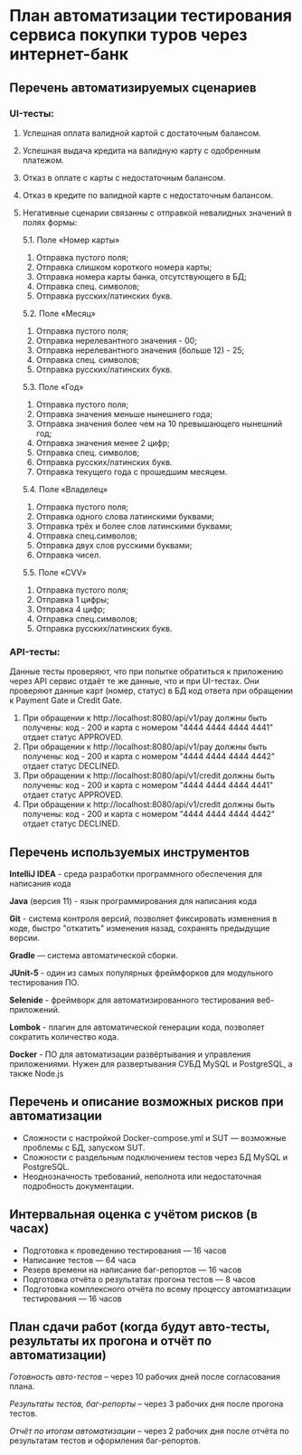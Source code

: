 # План автоматизации тестирования сервиса покупки туров через интернет-банк

## Перечень автоматизируемых сценариев

### UI-тесты:

1.	Успешная оплата валидной картой с достаточным балансом.
2.	Успешная выдача кредита на валидную карту с одобренным платежом.
3.	Отказ в оплате с карты с недостаточным балансом.
4.	Отказ в кредите по валидной карте с недостаточным балансом. 
5.	Негативные сценарии связанны с отправкой невалидных значений в полях формы:

    5.1.	Поле «Номер карты»

    1)	Отправка пустого поля;
    2)	Отправка слишком короткого номера карты;
    3)	Отправка номера карты банка, отсутствующего в БД;
    4)	Отправка спец. символов;
    5)	Отправка русских/латинских букв. 

    5.2.	Поле «Месяц»

    1)	Отправка пустого поля;
    2)	Отправка нерелевантного значения - 00;
    3)	Отправка нерелевантного значения (больше 12) - 25;
    4)	Отправка спец. символов;
    5)	Отправка русских/латинских букв.  

    5.3.	Поле «Год»

    1)	Отправка пустого поля;
    2)	Отправка значения меньше нынешнего года;
    3)	Отправка значения более чем на 10 превышающего нынешний год;
    4)	Отправка значения менее 2 цифр;
    5)	Отправка спец. символов;
    6)	Отправка русских/латинских букв.
    7)  Отправка текущего года с прошедшим месяцем.

    5.4.	Поле «Владелец»

    1)	Отправка пустого поля;
    2)	Отправка одного слова латинскими буквами;
    3)	Отправка трёх и более слов латинскими буквами;
    4)	Отправка спец.символов;
    5)	Отправка двух слов русскими буквами;
    6)	Отправка чисел. 
    
    5.5.	Поле «CVV»

    1)	Отправка пустого поля;
    2)	Отправка 1 цифры;
    3)	Отправка 4 цифр;
    4)	Отправка спец.символов;
    5)	Отправка русских/латинских букв.

### API-тесты:

Данные тесты проверяют, что при попытке обратиться к приложению через API сервис отдаёт те же данные, что и при UI-тестах. Они проверяют данные карт (номер, статус) в БД код ответа при обращении к Payment Gate и Credit Gate. 

1.	При обращении к http://localhost:8080/api/v1/pay должны быть получены: код - 200 и карта c номером "4444 4444 4444 4441" отдает статус APPROVED.
2.	При обращении к http://localhost:8080/api/v1/pay должны быть получены: код - 200 и карта с номером "4444 4444 4444 4442" отдает статус DECLINED.
3.	При обращении к http://localhost:8080/api/v1/credit должны быть получены: код - 200 и карта c номером "4444 4444 4444 4441" отдает статус APPROVED.
4.	При обращении к http://localhost:8080/api/v1/credit должны быть получены: код - 200 и карта с номером "4444 4444 4444 4442" отдает статус DECLINED.

## Перечень используемых инструментов

**IntelliJ IDEA** - среда разработки программного обеспечения для написания кода

**Java** (версия 11) - язык программирования для написания кода 

**Git** - система контроля версий, позволяет фиксировать изменения в коде, быстро "откатить" изменения назад, сохранять предыдущие версии.

**Gradle** — система автоматической сборки.

**JUnit-5** - один из самых популярных фреймфорков для модульного тестирования ПО.

**Selenide** - фреймворк для автоматизированного тестирования веб-приложений.

**Lombok** - плагин для автоматической генерации кода, позволяет сократить количество кода.

**Docker** -  ПО для автоматизации развёртывания и управления приложениями. Нужен для развертывания СУБД MySQL и PostgreSQL, а также Node.js  

## Перечень и описание возможных рисков при автоматизации

- Сложности с настройкой Docker-compose.yml и SUT — возможные проблемы с БД, запуском SUT.
- Сложности с раздельным подключением тестов через БД MySQL и PostgreSQL.
- Неоднозначность требований, неполнота или недостаточная подробность документации.

## Интервальная оценка с учётом рисков (в часах)

- Подготовка к проведению тестирования — 16 часов
- Написание тестов — 64 часа
- Резерв времени на написание баг-репортов — 16 часов
- Подготовка отчёта о результатах прогона тестов — 8 часов
- Подготовка комплексного отчёта по всему процессу автоматизации тестирования — 16 часов

## План сдачи работ (когда будут авто-тесты, результаты их прогона и отчёт по автоматизации)

_Готовность авто-тестов_ – через 10 рабочих дней после согласования плана.

_Результаты тестов, баг-репорты_ – через 3 рабочих дня после прогона тестов.

_Отчёт по итогам автоматизации_ – через 2 рабочих дня после отчёта по результатам тестов и оформления баг-репортов. 